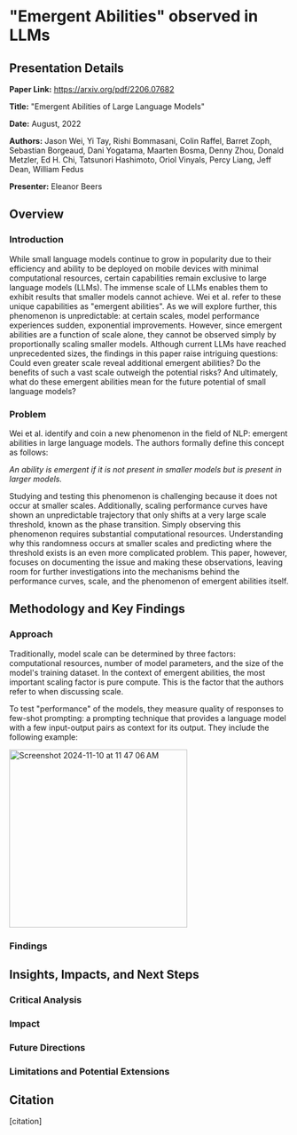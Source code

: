 # "Emergent Abilities" observed in LLMs

## Presentation Details

**Paper Link:** https://arxiv.org/pdf/2206.07682

**Title:** "Emergent Abilities of Large Language Models"

**Date:** August, 2022

**Authors:** Jason Wei, Yi Tay, Rishi Bommasani, Colin Raffel, Barret Zoph, Sebastian Borgeaud, Dani Yogatama, Maarten Bosma, Denny Zhou, Donald Metzler, Ed H. Chi, Tatsunori Hashimoto, Oriol Vinyals, Percy Liang, Jeff Dean, William Fedus

**Presenter:** Eleanor Beers

## Overview

### Introduction

While small language models continue to grow in popularity due to their efficiency and ability to be deployed on mobile devices with minimal computational resources, certain capabilities remain exclusive to large language models (LLMs). The immense scale of LLMs enables them to exhibit results that smaller models cannot achieve. Wei et al. refer to these unique capabilities as "emergent abilities". As we will explore further, this phenomenon is unpredictable: at certain scales, model performance experiences sudden, exponential improvements. However, since emergent abilities are a function of scale alone, they cannot be observed simply by proportionally scaling smaller models. Although current LLMs have reached unprecedented sizes, the findings in this paper raise intriguing questions: Could even greater scale reveal additional emergent abilities? Do the benefits of such a vast scale outweigh the potential risks? And ultimately, what do these emergent abilities mean for the future potential of small language models?

### Problem

Wei et al. identify and coin a new phenomenon in the field of NLP: emergent abilities in large language models. The authors formally define this concept as follows:

*An ability is emergent if it is not present in smaller models but is present in larger models.*

Studying and testing this phenomenon is challenging because it does not occur at smaller scales. Additionally, scaling performance curves have shown an unpredictable trajectory that only shifts at a very large scale threshold, known as the phase transition. Simply observing this phenomenon requires substantial computational resources. Understanding why this randomness occurs at smaller scales and predicting where the threshold exists is an even more complicated problem. This paper, however, focuses on documenting the issue and making these observations, leaving room for further investigations into the mechanisms behind the performance curves, scale, and the phenomenon of emergent abilities itself.

## Methodology and Key Findings

### Approach

Traditionally, model scale can be determined by three factors: computational resources, number of model parameters, and the size of the model's training dataset. In the context of emergent abilities, the most important scaling factor is pure compute. This is the factor that the authors refer to when discussing scale. 

To test "performance" of the models, they measure quality of responses to few-shot prompting: a prompting technique that provides a language model with a few input-output pairs as context for its output. They include the following example:

<img width="321" alt="Screenshot 2024-11-10 at 11 47 06 AM" src="https://github.com/user-attachments/assets/7a5c8a4c-1310-4402-bd67-68f30f8cd631">

### Findings

## Insights, Impacts, and Next Steps

### Critical Analysis

### Impact

### Future Directions

### Limitations and Potential Extensions

## Citation
[citation]




